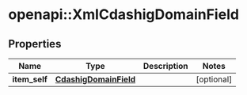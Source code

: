 # openapi::XmlCdashigDomainField


## Properties
Name | Type | Description | Notes
------------ | ------------- | ------------- | -------------
**item_self** | [**CdashigDomainField**](CdashigDomainField.md) |  | [optional] 


